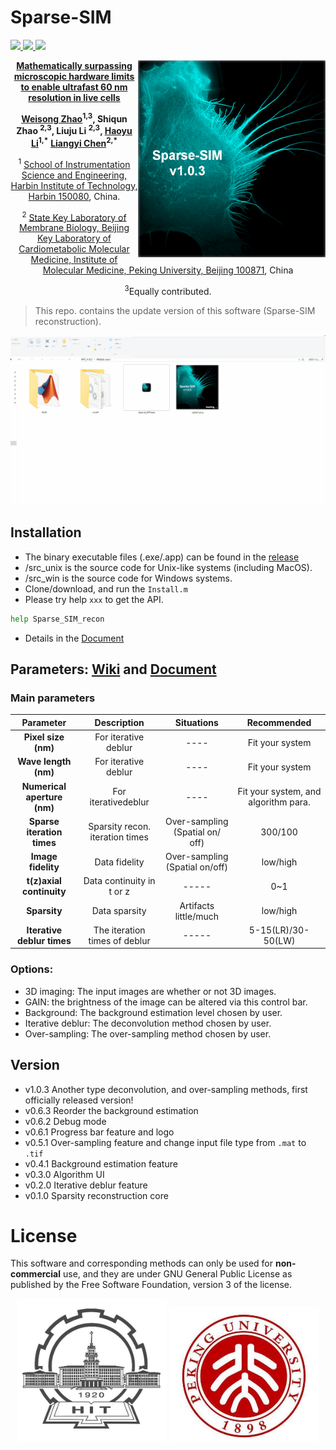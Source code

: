 # Sparse-SIM

<p align='left'>
    <a href="https://weisongzhao.github.io/Sparse-SIM/"><img src='https://img.shields.io/badge/Projects-1.0.3-brightgreen.svg' /> </a>
    <a href="https://github.com/WeisongZhao/Sparse-SIM/"><img src='https://img.shields.io/badge/Code-1.0.3-yellow.svg'/> </a>
     <a href="https://science.sciencemag.org//"><img src='https://img.shields.io/badge/Paper-Science-red.svg' /> </a>
 </p>

<p>
<img src='sources/splash.png' align="right" width=300>
</p>



<p align='center'>
  <b> <a href="https://science.sciencemag.org/">Mathematically surpassing microscopic hardware limits to enable ultrafast 60 nm resolution in live cells</a></b>
</p>

<p align='center'>
  <b><a href="https://weisongzhao.github.io/">Weisong Zhao</a><sup>1,3</sup>, Shiqun Zhao <sup>2,3</sup>, Liuju Li <sup>2,3</sup>,
<a href="http://homepage.hit.edu.cn/lihaoyu">Haoyu Li</a><sup>1,*</sup></b>
<b><a href="http://www.imm.pku.edu.cn/kytd/rcdw/24147.htm">Liangyi Chen</a><sup>2,*</sup></b>
</p>

<p align='center'>
<sup>1</sup> <a href="http://ise.hit.edu.cn/"> School of Instrumentation Science and Engineering, Harbin Institute of Technology, Harbin 150080</a>, China. 
</p> 

<p align='center'>
<sup>2</sup> <a href="http://www.biomembrane.tsinghua.edu.cn/zh/">State Key Laboratory of Membrane Biology, Beijing Key Laboratory of Cardiometabolic Molecular Medicine, Institute of Molecular Medicine, Peking University, Beijing 100871</a>, China
</p>

<p align='center'>
<sup>3</sup>Equally contributed.
</p>

> This repo. contains the update version of this software (Sparse-SIM reconstruction).
> 
<p align='center'>
    <img src='sources/SSIM.gif' width='800'/>
</p>

## Installation
- The binary executable files (.exe/.app) can be found in the [release](https://github.com/WeisongZhao/Sparse-SIM/releases)
- /src_unix is the source code for Unix-like systems (including MacOS).
- /src_win is the source code for Windows systems.
- Clone/download, and run the `Install.m`
- Please try help `xxx` to get the API.
```python
help Sparse_SIM_recon
```

- Details in the [Document](UserManual.pdf) 

## Parameters: [Wiki](https://github.com/WeisongZhao/Sparse-SIM/wiki/) and [Document](UserManual.pdf) 

### Main parameters

| **Parameter**              | **Description**  | **Situations** | **Recommended** |
| :--------:                   | :-----:           |:----:          | :----:          |
| **Pixel size (nm)**  | For iterative deblur|   ----         |Fit your system|
| **Wave length (nm)**  | For iterative deblur|   ----         |Fit your system|
| **Numerical aperture (nm)**  | For iterativedeblur|   ----         |Fit your system, and algorithm para.|
| **Sparse iteration times**  | Sparsity recon. iteration times|Over-sampling (Spatial on/ off)|300/100|
| **Image fidelity**  | Data fidelity |Over-sampling (Spatial on/off)|low/high|
| **t(z)axial continuity**  |Data continuity in t or z |-----|0~1|
| **Sparsity**  |Data sparsity|Artifacts little/much|low/high|
| **Iterative deblur times**  |  The iteration times of deblur|-----|5-15(LR)/30-50(LW)|

### Options:
- 3D imaging: The input images are whether or not 3D images.
- GAIN: the brightness of the image can be altered via this control bar.
- Background: The background estimation level chosen by user. 
- Iterative deblur: The deconvolution method chosen by user.
- Over-sampling: The over-sampling method chosen by user. 

## Version
- v1.0.3 Another type deconvolution, and over-sampling methods, first officially released version!
- v0.6.3 Reorder the background estimation
- v0.6.2 Debug mode
- v0.6.1 Progress bar feature and logo
- v0.5.1 Over-sampling feature and change input file type from `.mat` to `.tif`
- v0.4.1 Background estimation feature
- v0.3.0 Algorithm UI
- v0.2.0 Iterative deblur feature
- v0.1.0 Sparsity reconstruction core


# License 
This software and corresponding methods can only be used for **non-commercial** use, and they are under GNU General Public License as 
published by the Free Software Foundation, version 3 of the license.
 
<p align='center'>
  <img src='sources/HIT.jpg' width='240'/>
  <img src='sources/PKU.jpg' width='240'/>
</p>